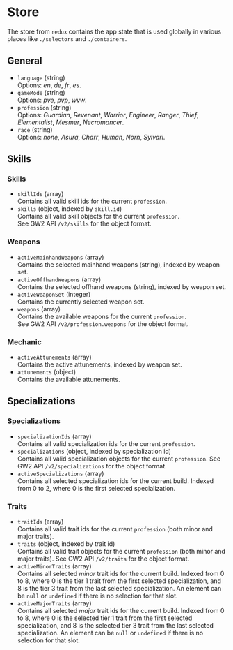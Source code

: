# Store
The store from `redux` contains the app state that is used globally in various places like `./selectors` and `./containers`.

## General
- `language` (string)  
  Options: *en*, *de*, *fr*, *es*.
- `gameMode` (string)  
  Options: *pve*, *pvp*, *wvw*.
- `profession` (string)  
  Options: *Guardian*, *Revenant*, *Warrior*, *Engineer*, *Ranger*, *Thief*, *Elementalist*, *Mesmer*, *Necromancer*.
- `race` (string)  
  Options: *none*, *Asura*, *Charr*, *Human*, *Norn*, *Sylvari*.

## Skills
### Skills
- `skillIds` (array)  
  Contains all valid skill ids for the current `profession`.
- `skills` (object, indexed by `skill.id`)  
  Contains all valid skill objects for the current `profession`.  
  See GW2 API `/v2/skills` for the object format.

### Weapons
- `activeMainhandWeapons` (array)  
  Contains the selected mainhand weapons (string), indexed by weapon set.
- `activeOffhandWeapons` (array)  
  Contains the selected offhand weapons (string), indexed by weapon set.
- `activeWeaponSet` (integer)  
  Contains the currently selected weapon set.
- `weapons` (array)  
  Contains the available weapons for the current `profession`.  
  See GW2 API `/v2/profession.weapons` for the object format.
### Mechanic
- `activeAttunements` (array)  
  Contains the active attunements, indexed by weapon set.
- `attunements` (object)  
  Contains the available attunements.

## Specializations
### Specializations
- `specializationIds` (array)  
  Contains all valid specialization ids for the current `profession`.
- `specializations` (object, indexed by specialization id)  
  Contains all valid specialization objects for the current `profession`.
  See GW2 API `/v2/specializations` for the object format.
- `activeSpecializations` (array)  
  Contains all selected specialization ids for the current build.
  Indexed from 0 to 2, where 0 is the first selected specialization.

### Traits
- `traitIds` (array)  
  Contains all valid trait ids for the current `profession` (both minor and major traits).
- `traits` (object, indexed by trait id)  
  Contains all valid trait objects for the current `profession` (both minor and major traits). See GW2 API `/v2/traits`
  for the object format.
- `activeMinorTraits` (array)  
  Contains all selected *minor* trait ids for the current build.
  Indexed from 0 to 8, where 0 is the tier 1 trait from the first selected specialization,
  and 8 is the tier 3 trait from the last selected specialization.
  An element can be `null` or `undefined` if there is no selection for that slot.  
- `activeMajorTraits` (array)  
  Contains all selected *major* trait ids for the current build.
  Indexed from 0 to 8, where 0 is the selected tier 1 trait from the first selected specialization,
  and 8 is the selected tier 3 trait from the last selected specialization.
  An element can be `null` or `undefined` if there is no selection for that slot.

